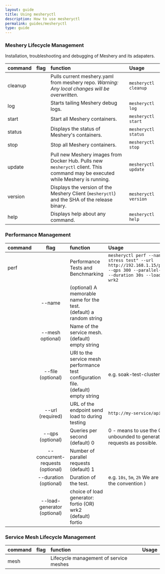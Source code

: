 ```yaml
---
layout: guide
title: Using mesheryctl
description: How to use mesheryctl
permalink: guides/mesheryctl
type: guide
---
```


### Meshery Lifecycle Management
Installation, troubleshooting and debugging of Meshery and its adapaters.

| command   | flag  | function                  | Usage                     |
|:----------|:-----:|:--------------------------|:--------------------------|
|cleanup    |       |Pulls current meshery.yaml from meshery repo. *Warning: Any local changes will be overwritten.* | `mesheryctl cleanup` |
|log        |       |Starts tailing Meshery debug logs.              | `mesheryctl log` |
|start      |       |Start all Meshery containers.   | `mesheryctl start` |
|status     |       |Displays the status of Meshery's containers.       | `mesheryctl status` |
|stop       |       |Stop all Meshery containers.    | `mesheryctl stop` |
|update     |       |Pull new Meshery images from Docker Hub. Pulls new `mesheryctl` client. This command may be executed while Meshery is running. | `mesheryctl update` |
|version    |       |Displays the version of the Meshery Client (`mesheryctl`) and the SHA of the release binary.     | `mesheryctl version` |
|help       |       |Displays help about any command.     | `mesheryctl help` |


### Performance Management

| command   | flag          | function                  | Usage                     |
|:----------|:-------------:|:--------------------------|:--------------------------|
|perf       |                | Performance Tests and Benchmarking | `mesheryctl perf --name "a quick stress test" --url http://192.168.1.15/productpage --qps 300 --parallel-requests 2 --duration 30s --load-generator wrk2` |
|           | --name        |(optional) A memorable name for the test.<br> (default) a random string|   |
|           | --mesh optional)| Name of the service mesh.<br>(default) empty string|    |
|           | --file (optional)| URI to the service mesh performance test configuration file.<br>(default) empty string| e.g. soak-test-clusterA.yaml |
|           | --url (required)| URL of the endpoint send load to during testing| `http://my-service/api/v1/test` |
|           | --qps (optional)| Queries per second<br>(default) 0| 0 - means to use the CPU unbounded to generate as many requests as possible.  |
|           | --concurrent-requests (optional)| Number of parallel requests<br>(default) 1|  |
|           | --duration (optional) | Duration of the test. | e.g. `10s`, `5m`, `2h` We are following the convention )|   |
|           | --load-generator (optional)| choice of load generator: fortio (OR) wrk2<br>(default) fortio|   |

### Service Mesh Lifecycle Management

| command   | flag          | function                  | Usage                     |
|:----------|:-------------:|:--------------------------|:--------------------------|
|mesh       |               | Lifecycle management of service meshes| |
